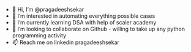 - 👋 Hi, I’m @pragadeeshsekar
- 👀 I’m interested in automating everything possible cases 
- 🌱 I’m currently learning DSA with help of scaler academy
- 💞️ I’m looking to collaborate on Github - willing to take up any python programming activity
- 📫 Reach me on linkedin pragadeeshsekar

<!---
pragadeeshsekar/pragadeeshsekar is a ✨ special ✨ repository because its `README.md` (this file) appears on your GitHub profile.
You can click the Preview link to take a look at your changes.
--->
